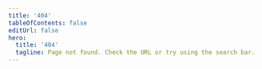 ```yaml
---
title: '404'
tableOfContents: false
editUrl: false
hero:
  title: '404'
  tagline: Page not found. Check the URL or try using the search bar.
---
```

